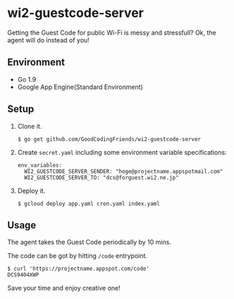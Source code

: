 # wi2-guestcode-server

Getting the Guest Code for public Wi-Fi is messy and stressfull? Ok, the agent will do instead of you!

## Environment

- Go 1.9
- Google App Engine(Standard Environment)

## Setup

1. Clone it.
   ```
   $ go get github.com/GoodCodingFriends/wi2-guestcode-server
   ```
2. Create `secret.yaml` including some environment variable specifications:
   ```
   env_variables:
     WI2_GUESTCODE_SERVER_SENDER: "hoge@projectname.appspotmail.com"
     WI2_GUESTCODE_SERVER_TO: "dcs@forguest.wi2.ne.jp"
   ```
3. Deploy it.
   ```
   $ gcloud deploy app.yaml cron.yaml index.yaml
   ```

## Usage

The agent takes the Guest Code periodically by 10 mins.

The code can be got by hitting `/code` entrypoint.

```
$ curl 'https://projectname.appspot.com/code'
DCS9404XWP
```

Save your time and enjoy creative one!
